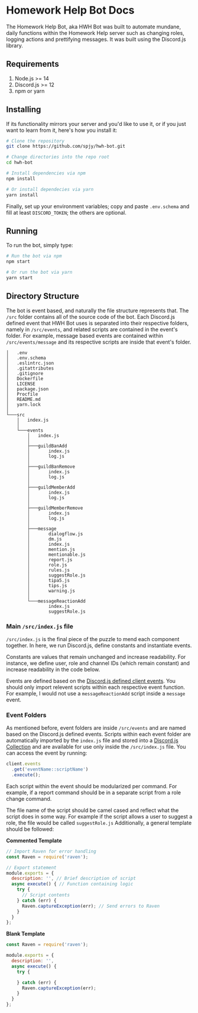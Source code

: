 # Homework Help Bot Docs

The Homework Help Bot, aka HWH Bot was built to automate mundane, daily functions within the 
Homework Help server such as changing roles, logging actions and prettifying messages. It was built
using the Discord.js library.

## Requirements

1. Node.js >= 14
2. Discord.js >= 12
3. npm or yarn

## Installing

If its functionality mirrors your server and you'd like to use it, or if you just want to learn
from it, here's how you install it:

```sh
# Clone the repository
git clone https://github.com/spjy/hwh-bot.git

# Change directories into the repo root 
cd hwh-bot

# Install dependencies via npm
npm install

# Or install dependecies via yarn
yarn install
```

Finally, set up your environment variables; copy and paste `.env.schema` and
fill at least `DISCORD_TOKEN`; the others are optional.

## Running

To run the bot, simply type:

```sh
# Run the bot via npm
npm start

# Or run the bot via yarn
yarn start
```

## Directory Structure

The bot is event based, and naturally the file structure represents that. The `/src` folder
contains all of the source code of the bot. Each Discord.js defined event that HWH Bot uses
is separated into their respective folders, namely in `/src/events`, and related scripts are 
contained in the event's folder. For example, message based events are contained within 
`/src/events/message` and its respective scripts are inside that event's folder.

```
│   .env
│   .env.schema
│   .eslintrc.json
│   .gitattributes
│   .gitignore
│   Dockerfile
│   LICENSE
│   package.json
│   Procfile
│   README.md
│   yarn.lock
│
└───src
    │   index.js
    │   
    └───events
        │   index.js
        │   
        ├───guildBanAdd
        │       index.js
        │       log.js
        │       
        ├───guildBanRemove
        │       index.js
        │       log.js
        │       
        ├───guildMemberAdd
        │       index.js
        │       log.js
        │       
        ├───guildMemberRemove
        │       index.js
        │       log.js
        │       
        ├───message
        │       dialogflow.js
        │       dm.js
        │       index.js
        │       mention.js
        │       mentionable.js
        │       report.js
        │       role.js
        │       rules.js
        │       suggestRole.js
        │       tipa5.js
        │       tips.js
        │       warning.js
        │       
        └───messageReactionAdd
                index.js
                suggestRole.js
```

### Main `/src/index.js` file

`/src/index.js` is the final piece of the puzzle to mend each component together. In here,
we run Discord.js, define constants and instantiate events.

Constants are values that remain unchanged and increase readability. For instance, we define
user, role and channel IDs (which remain constant) and increase readability in the code below.

Events are defined based on the [Discord.js defined client events](https://discord.js.org/#/docs/main/stable/class/Client). You should only import relevent scripts
within each respective event function. For example, I would not use a `messageReactionAdd` script
inside a `message` event.


### Event Folders

As mentioned before, event folders are inside `/src/events` and are named based on the Discord.js
defined events. Scripts within each event folder are automatically imported by the `index.js`
file and stored into a [Discord.js Collection](https://discord.js.org/#/docs/main/stable/class/Collection) and are available for use only inside the `/src/index.js` file. You can access the event by running:

```javascript
client.events
  .get('eventName::scriptName')
  .execute();
```

Each script within the event should be modularized per command. For example, if a report command
should be in a separate script from a role change command.

The file name of the script should be camel cased and reflect what the script does in some way.
For example if the script allows a user to suggest a role, the file would be called `suggestRole.js`
Additionally, a general template should be followed:

**Commented Template**
```javascript
// Import Raven for error handling
const Raven = require('raven');

// Export statement
module.exports = {
  description: '', // Brief description of script
  async execute() { // Function containing logic
    try {
      // Script contents
    } catch (err) {
      Raven.captureException(err); // Send errors to Raven
    }
  }
};
```

**Blank Template**
```javascript
const Raven = require('raven');

module.exports = {
  description: '',
  async execute() {
    try {

    } catch (err) {
      Raven.captureException(err);
    }
  }
};
```
